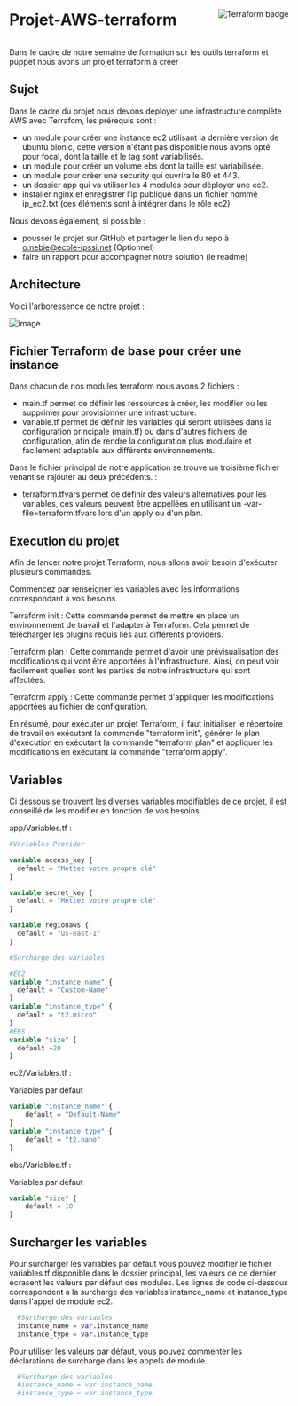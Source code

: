 <div style="display:flex; align-items:center;">
  <h1 style="margin-right:auto;">Projet-AWS-terraform</h1>
 <img src="https://img.shields.io/badge/Made%20with-terraform-blue" alt="Terraform badge">
</div>


Dans le cadre de notre semaine de formation sur les outils terraform et puppet nous avons un projet terraform à créer

## Sujet

Dans le cadre du projet nous devons déployer une infrastructure complète AWS avec Terrafom, les prérequis sont :
- un module pour créer une instance ec2 utilisant la dernière version de ubuntu bionic, cette version n'étant pas disponible nous avons opté pour focal, dont la taille et le tag sont variabilisés.
- un module pour créer un volume ebs dont la taille est variabilisée.
- un module pour créer une security qui ouvrira le 80 et 443.
- un dossier app qui va utiliser les 4 modules pour déployer une ec2.
- installer nginx et enregistrer l’ip publique dans un fichier nommé ip_ec2.txt (ces éléments sont à intégrer dans le rôle ec2)

Nous devons également, si possible :

- pousser le projet sur GitHub et partager le lien du repo à o.nebie@ecole-ipssi.net (Optionnel)
- faire un rapport pour accompagner notre solution (le readme) 

## Architecture

Voici l'arboressence de notre projet :

![image](https://user-images.githubusercontent.com/38227021/235158938-753323ec-d605-4aba-bb8e-aa6956523604.png)

## Fichier Terraform de base pour créer une instance

Dans chacun de nos modules terraform nous avons 2 fichiers :
- main.tf permet de définir les ressources à créer, les modifier ou les supprimer pour provisionner une infrastructure.
- variable.tf permet de définir les variables qui seront utilisées dans la configuration principale (main.tf) ou dans d'autres fichiers de configuration, afin de rendre la configuration plus modulaire et facilement adaptable aux différents environnements.

Dans le fichier principal de notre application se trouve un troisième fichier venant se rajouter au deux précédents. :
- terraform.tfvars permet de définir des valeurs alternatives pour les variables, ces valeurs peuvent être appellées en utilisant un -var-file=terraform.tfvars lors d'un apply ou d'un plan. 


## Execution du projet

Afin de lancer notre projet Terraform, nous allons avoir besoin d'exécuter plusieurs commandes.

Commencez par renseigner les variables avec les informations correspondant à vos besoins.

Terraform init : Cette commande permet de mettre en place un environnement de travail et l'adapter à Terraform. Cela permet de télécharger les plugins requis liés aux différents providers.

Terraform plan : Cette commande permet d'avoir une prévisualisation des modifications qui vont être apportées à l'infrastructure. Ainsi, on peut voir facilement quelles sont les parties de notre infrastructure qui sont affectées.

Terraform apply : Cette commande permet d'appliquer les modifications apportées au fichier de configuration.

En résumé, pour exécuter un projet Terraform, il faut initialiser le répertoire de travail en exécutant la commande "terraform init", générer le plan d'exécution en exécutant la commande "terraform plan" et appliquer les modifications en exécutant la commande "terraform apply".
## Variables

Ci dessous se trouvent les diverses variables modifiables de ce projet, il est conseillé de les modifier en fonction de vos besoins.

app/Variables.tf :

```terraform
#Variables Provider

variable access_key {
  default = "Mettez votre propre clé"
}

variable secret_key {
  default = "Mettez votre propre clé"
}

variable regionaws {
  default = "us-east-1"
}

#Surcharge des variables 

#EC2
variable "instance_name" {
  default = "Custom-Name"
}
variable "instance_type" {
  default = "t2.micro"  
}
#EBS
variable "size" {
  default =20
}
```
ec2/Variables.tf :

Variables par défaut

```terraform
variable "instance_name" {
    default = "Default-Name"
}
variable "instance_type" {
    default = "t2.nano"
}
```
ebs/Variables.tf :

Variables par défaut

```terraform
variable "size" {
    default = 10
}
```
## Surcharger les variables

Pour surcharger les variables par défaut vous pouvez modifier le fichier variables.tf disponible dans le dossier principal, les valeurs de ce dernier écrasent les valeurs par défaut des modules. Les lignes de code ci-dessous correspondent a la surcharge des variables instance_name et instance_type dans l'appel de module ec2.

```terraform
  #Surcharge des variables
  instance_name = var.instance_name
  instance_type = var.instance_type
  ```
  
Pour utiliser les valeurs par défaut, vous pouvez commenter les déclarations de surcharge dans les appels de module.

```terraform
  #Surcharge des variables
  #instance_name = var.instance_name
  #instance_type = var.instance_type
  ```
